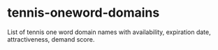 # tennis-oneword-domains
List of tennis one word domain names with availability, expiration date, attractiveness, demand score.
